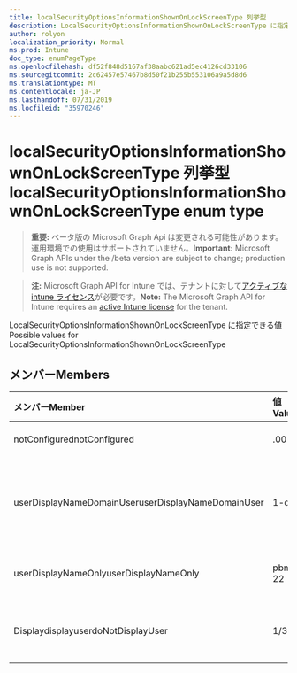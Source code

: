 ```yaml
---
title: localSecurityOptionsInformationShownOnLockScreenType 列挙型
description: LocalSecurityOptionsInformationShownOnLockScreenType に指定できる値
author: rolyon
localization_priority: Normal
ms.prod: Intune
doc_type: enumPageType
ms.openlocfilehash: df52f848d5167af38aabc621ad5ec4126cd33106
ms.sourcegitcommit: 2c62457e57467b8d50f21b255b553106a9a5d8d6
ms.translationtype: MT
ms.contentlocale: ja-JP
ms.lasthandoff: 07/31/2019
ms.locfileid: "35970246"
---
```

# <a name="localsecurityoptionsinformationshownonlockscreentype-enum-type"></a><span data-ttu-id="31e42-103">localSecurityOptionsInformationShownOnLockScreenType 列挙型</span><span class="sxs-lookup"><span data-stu-id="31e42-103">localSecurityOptionsInformationShownOnLockScreenType enum type</span></span>

> <span data-ttu-id="31e42-104">**重要:** ベータ版の Microsoft Graph Api は変更される可能性があります。運用環境での使用はサポートされていません。</span><span class="sxs-lookup"><span data-stu-id="31e42-104">**Important:** Microsoft Graph APIs under the /beta version are subject to change; production use is not supported.</span></span>

> <span data-ttu-id="31e42-105">**注:** Microsoft Graph API for Intune では、テナントに対して[アクティブな intune ライセンス](https://go.microsoft.com/fwlink/?linkid=839381)が必要です。</span><span class="sxs-lookup"><span data-stu-id="31e42-105">**Note:** The Microsoft Graph API for Intune requires an [active Intune license](https://go.microsoft.com/fwlink/?linkid=839381) for the tenant.</span></span>

<span data-ttu-id="31e42-106">LocalSecurityOptionsInformationShownOnLockScreenType に指定できる値</span><span class="sxs-lookup"><span data-stu-id="31e42-106">Possible values for LocalSecurityOptionsInformationShownOnLockScreenType</span></span>

## <a name="members"></a><span data-ttu-id="31e42-107">メンバー</span><span class="sxs-lookup"><span data-stu-id="31e42-107">Members</span></span>
|<span data-ttu-id="31e42-108">メンバー</span><span class="sxs-lookup"><span data-stu-id="31e42-108">Member</span></span>|<span data-ttu-id="31e42-109">値</span><span class="sxs-lookup"><span data-stu-id="31e42-109">Value</span></span>|<span data-ttu-id="31e42-110">説明</span><span class="sxs-lookup"><span data-stu-id="31e42-110">Description</span></span>|
|:---|:---|:---|
|<span data-ttu-id="31e42-111">notConfigured</span><span class="sxs-lookup"><span data-stu-id="31e42-111">notConfigured</span></span>|<span data-ttu-id="31e42-112">.0</span><span class="sxs-lookup"><span data-stu-id="31e42-112">0</span></span>|<span data-ttu-id="31e42-113">Not Configured</span><span class="sxs-lookup"><span data-stu-id="31e42-113">Not Configured</span></span>|
|<span data-ttu-id="31e42-114">userDisplayNameDomainUser</span><span class="sxs-lookup"><span data-stu-id="31e42-114">userDisplayNameDomainUser</span></span>|<span data-ttu-id="31e42-115">1-d</span><span class="sxs-lookup"><span data-stu-id="31e42-115">1</span></span>|<span data-ttu-id="31e42-116">ユーザーの表示名、ドメインおよびユーザー名</span><span class="sxs-lookup"><span data-stu-id="31e42-116">User display name, domain and user names</span></span>|
|<span data-ttu-id="31e42-117">userDisplayNameOnly</span><span class="sxs-lookup"><span data-stu-id="31e42-117">userDisplayNameOnly</span></span>|<span data-ttu-id="31e42-118">pbm-2</span><span class="sxs-lookup"><span data-stu-id="31e42-118">2</span></span>|<span data-ttu-id="31e42-119">ユーザーの表示名のみ</span><span class="sxs-lookup"><span data-stu-id="31e42-119">User display name only</span></span>|
|<span data-ttu-id="31e42-120">Displaydisplayuser</span><span class="sxs-lookup"><span data-stu-id="31e42-120">doNotDisplayUser</span></span>|<span data-ttu-id="31e42-121">1/3</span><span class="sxs-lookup"><span data-stu-id="31e42-121">3</span></span>|<span data-ttu-id="31e42-122">ユーザー情報を表示しない</span><span class="sxs-lookup"><span data-stu-id="31e42-122">Do not display user information</span></span>|





